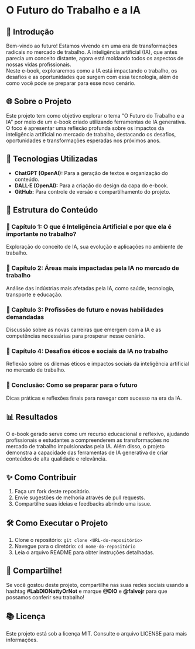
# O Futuro do Trabalho e a IA

## 📒 Introdução

Bem-vindo ao futuro! Estamos vivendo em uma era de transformações radicais no mercado de trabalho. A inteligência artificial (IA), que antes parecia um conceito distante, agora está moldando todos os aspectos de nossas vidas profissionais.  
Neste e-book, exploraremos como a IA está impactando o trabalho, os desafios e as oportunidades que surgem com essa tecnologia, além de como você pode se preparar para esse novo cenário.  

## 🌐 Sobre o Projeto

Este projeto tem como objetivo explorar o tema "O Futuro do Trabalho e a IA" por meio de um e-book criado utilizando ferramentas de IA generativa. O foco é apresentar uma reflexão profunda sobre os impactos da inteligência artificial no mercado de trabalho, destacando os desafios, oportunidades e transformações esperadas nos próximos anos.

## 🔧 Tecnologias Utilizadas

- **ChatGPT (OpenAI):** Para a geração de textos e organização do conteúdo.
- **DALL·E (OpenAI):** Para a criação do design da capa do e-book.
- **GitHub:** Para controle de versão e compartilhamento do projeto.

## 🔖 Estrutura do Conteúdo

### 🔖 Capítulo 1: O que é Inteligência Artificial e por que ela é importante no trabalho?
Exploração do conceito de IA, sua evolução e aplicações no ambiente de trabalho.

### 🔖 Capítulo 2: Áreas mais impactadas pela IA no mercado de trabalho
Análise das indústrias mais afetadas pela IA, como saúde, tecnologia, transporte e educação.

### 🔖 Capítulo 3: Profissões do futuro e novas habilidades demandadas
Discussão sobre as novas carreiras que emergem com a IA e as competências necessárias para prosperar nesse cenário.

### 🔖 Capítulo 4: Desafios éticos e sociais da IA no trabalho
Reflexão sobre os dilemas éticos e impactos sociais da inteligência artificial no mercado de trabalho.

### 💪 Conclusão: Como se preparar para o futuro
Dicas práticas e reflexões finais para navegar com sucesso na era da IA.

## 📊 Resultados

O e-book gerado serve como um recurso educacional e reflexivo, ajudando profissionais e estudantes a compreenderem as transformações no mercado de trabalho impulsionadas pela IA. Além disso, o projeto demonstra a capacidade das ferramentas de IA generativa de criar conteúdos de alta qualidade e relevância.

## ✨ Como Contribuir

1. Faça um fork deste repositório.
2. Envie sugestões de melhoria através de pull requests.
3. Compartilhe suas ideias e feedbacks abrindo uma issue.

## 🛠️ Como Executar o Projeto

1. Clone o repositório: `git clone <URL-do-repositório>`
2. Navegue para o diretório: `cd nome-do-repositório`
3. Leia o arquivo README para obter instruções detalhadas.

## 🔄 Compartilhe!

Se você gostou deste projeto, compartilhe nas suas redes sociais usando a hashtag **#LabDIONattyOrNot** e marque **@DIO** e **@falvojr** para que possamos conferir seu trabalho!

## 📚 Licença

Este projeto está sob a licença MIT. Consulte o arquivo LICENSE para mais informações.
